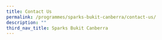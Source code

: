 ```yaml
---
title: Contact Us
permalink: /programmes/sparks-bukit-canberra/contact-us/
description: ""
third_nav_title: Sparks Bukit Canberra
---
```

